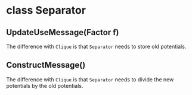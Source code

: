 # class Separator

## UpdateUseMessage(Factor f)

The difference with `Clique` is that `Separator` needs to store old potentials.

## ConstructMessage()

The difference with `Clique` is that `Separator` needs to divide the new potentials by the old potentials.
